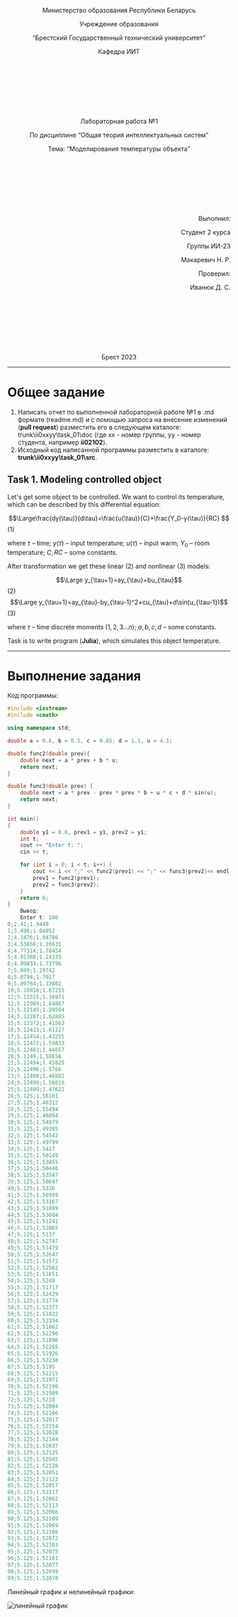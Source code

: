 <p style="text-align: center;">Министерство образования Республики Беларусь</p>
<p style="text-align: center;">Учреждение образования</p>
<p style="text-align: center;">“Брестский Государственный технический университет”</p>
<p style="text-align: center;">Кафедра ИИТ</p>
<div style="margin-bottom: 10em;"></div>
<p style="text-align: center;">Лабораторная работа №1</p>
<p style="text-align: center;">По дисциплине “Общая теория интеллектуальных систем”</p>
<p style="text-align: center;">Тема: “Моделирования температуры объекта”</p>
<div style="margin-bottom: 10em;"></div>
<p style="text-align: right;">Выполнил:</p>
<p style="text-align: right;">Студент 2 курса</p>
<p style="text-align: right;">Группы ИИ-23</p>
<p style="text-align: right;">Макаревич Н. Р.</p>
<p style="text-align: right;">Проверил:</p>
<p style="text-align: right;">Иванюк Д. С.</p>
<div style="margin-bottom: 10em;"></div>
<p style="text-align: center;">Брест 2023</p>

---

# Общее задание #
1. Написать отчет по выполненной лабораторной работе №1 в .md формате (readme.md) и с помощью запроса на внесение изменений (**pull request**) разместить его в следующем каталоге: trunk\ii0xxyy\task_01\doc (где xx - номер группы, yy - номер студента, например **ii02102**).
2. Исходный код написанной программы разместить в каталоге: **trunk\ii0xxyy\task_01\src**.

## Task 1. Modeling controlled object ##
Let's get some object to be controlled. We want to control its temperature, which can be described by this differential equation:

$$\Large\frac{dy(\tau)}{d\tau}=\frac{u(\tau)}{C}+\frac{Y_0-y(\tau)}{RC} $$ (1)

where $\tau$ – time; $y(\tau)$ – input temperature; $u(\tau)$ – input warm; $Y_0$ – room temperature; $C,RC$ – some constants.

After transformation we get these linear (2) and nonlinear (3) models:

$$\Large y_{\tau+1}=ay_{\tau}+bu_{\tau}$$ (2)
$$\Large y_{\tau+1}=ay_{\tau}-by_{\tau-1}^2+cu_{\tau}+d\sin(u_{\tau-1})$$ (3)

where $\tau$ – time discrete moments ($1,2,3{\dots}n$); $a,b,c,d$ – some constants.

Task is to write program (**Julia**), which simulates this object temperature.

---

# Выполнение задания #

Код программы:
```cpp
#include <iostream>
#include <cmath>

using namespace std;

double a = 0.6, b = 0.5, c = 0.65, d = 1.1, u = 4.1;

double func2(double prev){
	double next = a * prev + b * u;
	return next;
}

double func3(double prev) {
	double next = a * prev - prev * prev * b + u * c + d * sin(u);
	return next;
}

int main()
{
	double y1 = 0.6, prev1 = y1, prev2 = y1;
	int t;
	cout << "Enter t: ";
	cin >> t;

	for (int i = 0; i < t; i++) {
		cout << i << ";" << func2(prev1) << ";" << func3(prev2)<< endl;
		prev1 = func2(prev1);
		prev2 = func3(prev2);
	}
	return 0;
}
    Вывод:
    Enter t: 100
0;2.41;1.9449
1;3.496;1.04052
2;4.1476;1.84786
3;4.53856;1.16631
4;4.77314;1.78454
5;4.91388;1.24333
6;4.99833;1.73796
7;5.049;1.29742
8;5.0794;1.7017
9;5.09764;1.33802
10;5.10858;1.67255
11;5.11515;1.36971
12;5.11909;1.64867
13;5.12145;1.39504
14;5.12287;1.62885
15;5.12372;1.41563
16;5.12423;1.61227
17;5.12454;1.43255
18;5.12472;1.59833
19;5.12483;1.44657
20;5.1249;1.58656
21;5.12494;1.45825
22;5.12496;1.5766
23;5.12498;1.46802
24;5.12499;1.56816
25;5.12499;1.47622
26;5.125;1.56101
27;5.125;1.48312
28;5.125;1.55494
29;5.125;1.48894
30;5.125;1.54979
31;5.125;1.49385
32;5.125;1.54542
33;5.125;1.49799
34;5.125;1.5417
35;5.125;1.50149
36;5.125;1.53855
37;5.125;1.50446
38;5.125;1.53587
39;5.125;1.50697
40;5.125;1.5336
41;5.125;1.50909
42;5.125;1.53167
43;5.125;1.51089
44;5.125;1.53004
45;5.125;1.51241
46;5.125;1.52865
47;5.125;1.5137
48;5.125;1.52747
49;5.125;1.51479
50;5.125;1.52647
51;5.125;1.51572
52;5.125;1.52562
53;5.125;1.51651
54;5.125;1.5249
55;5.125;1.51717
56;5.125;1.52429
57;5.125;1.51774
58;5.125;1.52377
59;5.125;1.51822
60;5.125;1.52334
61;5.125;1.51862
62;5.125;1.52296
63;5.125;1.51896
64;5.125;1.52265
65;5.125;1.51926
66;5.125;1.52238
67;5.125;1.5195
68;5.125;1.52215
69;5.125;1.51971
70;5.125;1.52196
71;5.125;1.51989
72;5.125;1.5218
73;5.125;1.52004
74;5.125;1.52166
75;5.125;1.52017
76;5.125;1.52154
77;5.125;1.52028
78;5.125;1.52144
79;5.125;1.52037
80;5.125;1.52135
81;5.125;1.52045
82;5.125;1.52128
83;5.125;1.52051
84;5.125;1.52122
85;5.125;1.52057
86;5.125;1.52117
87;5.125;1.52062
88;5.125;1.52113
89;5.125;1.52066
90;5.125;1.52109
91;5.125;1.52069
92;5.125;1.52106
93;5.125;1.52072
94;5.125;1.52103
95;5.125;1.52075
96;5.125;1.52101
97;5.125;1.52077
98;5.125;1.52099
99;5.125;1.52078
```
 Линейный график и нелинейный графики:
 
 ![линейный график](grafik.png)
